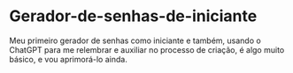 # Gerador-de-senhas-de-iniciante
Meu primeiro gerador de senhas como iniciante e também, usando o ChatGPT para me relembrar e auxiliar no processo de criação, é algo muito básico, e vou aprimorá-lo ainda.
